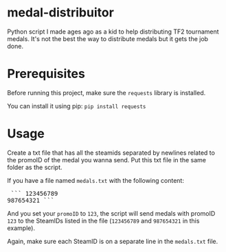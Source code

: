 # medal-distribuitor
Python script I made ages ago as a kid to help distributing TF2 tournament medals.
It's not the best the way to distribute medals but it gets the job done. 

# Prerequisites
Before running this project, make sure the `requests` library is installed.

You can install it using pip: `pip install requests`

# Usage
Create a txt file that has all the steamids separated by newlines related to the promoID of the medal you wanna send. Put this txt file in the same folder as the script.

If you have a file named `medals.txt` with the following content:
<pre> ``` 123456789
987654321 ``` </pre>
And you set your `promoID` to `123`, the script will send medals with promoID `123` to the SteamIDs listed in the file (`123456789` and `987654321` in this example).

Again, make sure each SteamID is on a separate line in the `medals.txt` file.
